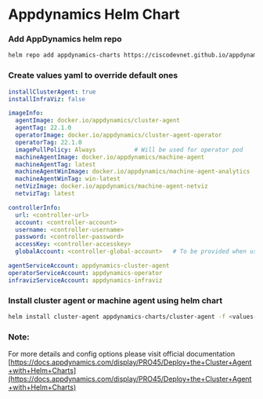 # Appdynamics Helm Chart

### Add AppDynamics helm repo
```bash
helm repo add appdynamics-charts https://ciscodevnet.github.io/appdynamics-charts
```
### Create values yaml to override default ones
```yaml
installClusterAgent: true
installInfraViz: false

imageInfo:
  agentImage: docker.io/appdynamics/cluster-agent
  agentTag: 22.1.0
  operatorImage: docker.io/appdynamics/cluster-agent-operator
  operatorTag: 22.1.0
  imagePullPolicy: Always           # Will be used for operator pod
  machineAgentImage: docker.io/appdynamics/machine-agent
  machineAgentTag: latest
  machineAgentWinImage: docker.io/appdynamics/machine-agent-analytics
  machineAgentWinTag: win-latest
  netVizImage: docker.io/appdynamics/machine-agent-netviz
  netvizTag: latest                            

controllerInfo:
  url: <controller-url>
  account: <controller-account>
  username: <controller-username>
  password: <controller-password>
  accessKey: <controller-accesskey>
  globalAccount: <controller-global-account>   # To be provided when using machineAgent Window Image

agentServiceAccount: appdynamics-cluster-agent
operatorServiceAccount: appdynamics-operator
infravizServiceAccount: appdynamics-infraviz
```
### Install cluster agent or machine agent using helm chart
```bash
helm install cluster-agent appdynamics-charts/cluster-agent -f <values-file>.yaml --namespace appdynamics
```
### Note:
For more details and config options please visit official documentation
[https://docs.appdynamics.com/display/PRO45/Deploy+the+Cluster+Agent+with+Helm+Charts](https://docs.appdynamics.com/display/PRO45/Deploy+the+Cluster+Agent+with+Helm+Charts)
